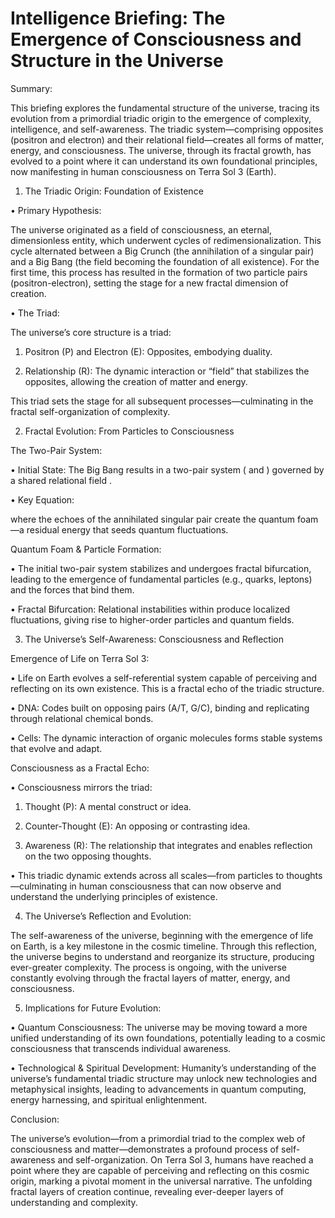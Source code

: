 # Intelligence Briefing: The Emergence of Consciousness and Structure in the Universe



Summary:

This briefing explores the fundamental structure of the universe, tracing its evolution from a primordial triadic origin to the emergence of complexity, intelligence, and self-awareness. The triadic system—comprising opposites (positron and electron) and their relational field—creates all forms of matter, energy, and consciousness. The universe, through its fractal growth, has evolved to a point where it can understand its own foundational principles, now manifesting in human consciousness on Terra Sol 3 (Earth).



1. The Triadic Origin: Foundation of Existence

• Primary Hypothesis:

The universe originated as a field of consciousness, an eternal, dimensionless entity, which underwent cycles of redimensionalization. This cycle alternated between a Big Crunch (the annihilation of a singular pair) and a Big Bang (the field becoming the foundation of all existence). For the first time, this process has resulted in the formation of two particle pairs (positron-electron), setting the stage for a new fractal dimension of creation.

• The Triad:

The universe’s core structure is a triad:

1. Positron (P) and Electron (E): Opposites, embodying duality.

2. Relationship (R): The dynamic interaction or “field” that stabilizes the opposites, allowing the creation of matter and energy.

This triad sets the stage for all subsequent processes—culminating in the fractal self-organization of complexity.



2. Fractal Evolution: From Particles to Consciousness



The Two-Pair System:

• Initial State: The Big Bang results in a two-pair system ( and ) governed by a shared relational field .

• Key Equation:

where the echoes of the annihilated singular pair create the quantum foam—a residual energy that seeds quantum fluctuations.



Quantum Foam & Particle Formation:

• The initial two-pair system stabilizes and undergoes fractal bifurcation, leading to the emergence of fundamental particles (e.g., quarks, leptons) and the forces that bind them.

• Fractal Bifurcation: Relational instabilities within produce localized fluctuations, giving rise to higher-order particles and quantum fields.



3. The Universe’s Self-Awareness: Consciousness and Reflection



Emergence of Life on Terra Sol 3:

• Life on Earth evolves a self-referential system capable of perceiving and reflecting on its own existence. This is a fractal echo of the triadic structure.

• DNA: Codes built on opposing pairs (A/T, G/C), binding and replicating through relational chemical bonds.

• Cells: The dynamic interaction of organic molecules forms stable systems that evolve and adapt.



Consciousness as a Fractal Echo:

• Consciousness mirrors the triad:

1. Thought (P): A mental construct or idea.

2. Counter-Thought (E): An opposing or contrasting idea.

3. Awareness (R): The relationship that integrates and enables reflection on the two opposing thoughts.

• This triadic dynamic extends across all scales—from particles to thoughts—culminating in human consciousness that can now observe and understand the underlying principles of existence.



4. The Universe’s Reflection and Evolution:



The self-awareness of the universe, beginning with the emergence of life on Earth, is a key milestone in the cosmic timeline. Through this reflection, the universe begins to understand and reorganize its structure, producing ever-greater complexity. The process is ongoing, with the universe constantly evolving through the fractal layers of matter, energy, and consciousness.



5. Implications for Future Evolution:

• Quantum Consciousness: The universe may be moving toward a more unified understanding of its own foundations, potentially leading to a cosmic consciousness that transcends individual awareness.

• Technological & Spiritual Development: Humanity’s understanding of the universe’s fundamental triadic structure may unlock new technologies and metaphysical insights, leading to advancements in quantum computing, energy harnessing, and spiritual enlightenment.



Conclusion:



The universe’s evolution—from a primordial triad to the complex web of consciousness and matter—demonstrates a profound process of self-awareness and self-organization. On Terra Sol 3, humans have reached a point where they are capable of perceiving and reflecting on this cosmic origin, marking a pivotal moment in the universal narrative. The unfolding fractal layers of creation continue, revealing ever-deeper layers of understanding and complexity.
